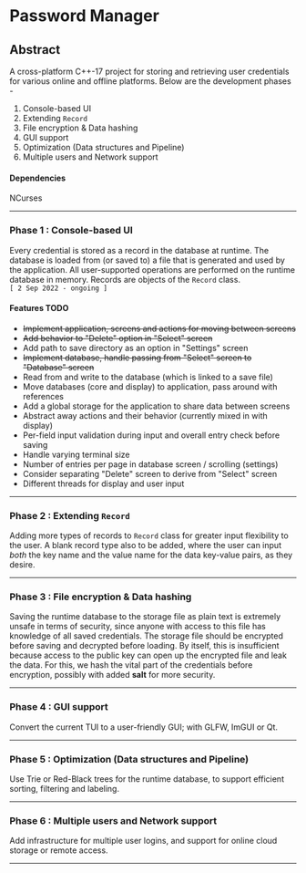 # Password Manager

## **Abstract**
A cross-platform C++-17 project for storing and retrieving user credentials for various online and
offline platforms. Below are the development phases -  
1. Console-based UI
2. Extending `Record`
3. File encryption & Data hashing
4. GUI support
5. Optimization (Data structures and Pipeline)
6. Multiple users and Network support

#### **Dependencies**
NCurses

---
### **Phase 1 : Console-based UI**
Every credential is stored as a record in the database at runtime. The database is loaded from (or
saved to) a file that is generated and used by the application. All user-supported operations are
performed on the runtime database in memory. Records are objects of the `Record` class.  
`[ 2 Sep 2022 - ongoing ]`
#### **Features TODO**
- ~~Implement application, screens and actions for moving between screens~~
- ~~Add behavior to "Delete" option in "Select" screen~~
- Add path to save directory as an option in "Settings" screen
- ~~Implement database, handle passing from "Select" screen to "Database" screen~~
- Read from and write to the database (which is linked to a save file)
- Move databases (core and display) to application, pass around with references
- Add a global storage for the application to share data between screens
- Abstract away actions and their behavior (currently mixed in with display)
- Per-field input validation during input and overall entry check before saving
- Handle varying terminal size
- Number of entries per page in database screen / scrolling (settings)
- Consider separating "Delete" screen to derive from "Select" screen
- Different threads for display and user input

---
### **Phase 2 : Extending `Record`**
Adding more types of records to `Record` class for greater input flexibility to the user. A blank
record type also to be added, where the user can input *both* the key name and the value name for
the data key-value pairs, as they desire.

---
### **Phase 3 : File encryption & Data hashing**
Saving the runtime database to the storage file as plain text is extremely unsafe in terms of
security, since anyone with access to this file has knowledge of all saved credentials. The storage
file should be encrypted before saving and decrypted before loading. By itself, this is insufficient
because access to the public key can open up the encrypted file and leak the data. For this, we hash
the vital part of the credentials before encryption, possibly with added **salt** for more security.

---
### **Phase 4 : GUI support**
Convert the current TUI to a user-friendly GUI; with GLFW, ImGUI or Qt.

---
### **Phase 5 : Optimization (Data structures and Pipeline)**
Use Trie or Red-Black trees for the runtime database, to support efficient sorting, filtering and
labeling.

---
### **Phase 6 : Multiple users and Network support**
Add infrastructure for multiple user logins, and support for online cloud storage or remote access.

---
